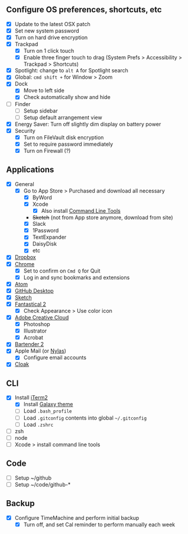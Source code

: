 ## Configure OS preferences, shortcuts, etc
- [x] Update to the latest OSX patch
- [x] Set new system password
- [x] Turn on hard drive encryption
- [x] Trackpad
	- [x] Turn on 1 click touch
	- [x] Enable three finger touch to drag (System Prefs > Accessibility > Trackpad > Shortcuts)
- [x] Spotlight: change to `alt A` for Spotlight search
- [x] Global: `cmd shift +` for Window > Zoom
- [x] Dock
	- [x] Move to left side
	- [x] Check automatically show and hide
- [ ] Finder
	- [ ] Setup sidebar
	- [ ] Setup default arrangement view
- [x] Energy Saver: Turn off slightly dim display on battery power
- [x] Security
	- [x] Turn on FileVault disk encryption
	- [x] Set to require password immediately
	- [x] Turn on Firewall (?)

## Applications
- [x] General
	- [x] Go to App Store > Purchased and download all necessary
		- [x] ByWord
		- [x] Xcode
			- [x] Also install [Command Line Tools](https://developer.apple.com/downloads/)
		- ~~Sketch~~ (not from App store anymore, download from site)
		- [x] Slack
		- [x] 1Password
		- [x] TextExpander
		- [x] DaisyDisk
		- [x] etc
- [x] [Dropbox](https://www.dropbox.com/install)
- [x] [Chrome](http://www.google.com/chrome/)
	- [x] Set to confirm on `Cmd Q` for Quit
	- [x] Log in and sync bookmarks and extensions
- [x] [Atom](http://atom.io)
- [x] [GitHub Desktop](https://desktop.github.com/)
- [x] [Sketch](http://www.sketchapp.com/)
- [x] [Fantastical 2](https://flexibits.com/fantastical)
	- [x] Check Appearance > Use color icon
- [x] [Adobe Creative Cloud](http://www.adobe.com/creativecloud.html)
	- [x] Photoshop
	- [x] Illustrator
	- [x] Acrobat
- [x] [Bartender 2](https://www.macbartender.com/)
- [x] Apple Mail (or [Nylas](https://nylas.com/))
	- [x] Configure email accounts
- [x] [Cloak](https://www.getcloak.com/)

## CLI
- [x] Install [iTerm2](https://www.iterm2.com/)
	- [x] Install [Galaxy theme](https://github.com/jglovier/galaxy-theme-iterm)
	- [ ] Load `.bash_profile`
	- [ ] Load `.gitconfig` contents into global `~/.gitconfig`
	- [ ] Load `.zshrc`
- [ ] zsh
- [ ] node
- [ ] Xcode > install command line tools

## Code
- [ ] Setup ~/github
- [ ] Setup ~/code/github-*

## Backup
- [x] Configure TimeMachine and perform initial backup
  - [x] Turn off, and set Cal reminder to perform manually each week

